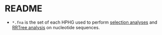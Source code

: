 # README
- <code>*.fna</code> is the set of each HPHG used to perform [selection analyses](https://github.com/filonico/branchiopoda_Hox_ParaHox/tree/main/06_HyPhy) and [RRTree analysis](https://github.com/filonico/branchiopoda_Hox_ParaHox/tree/main/05_RRTree) on nucleotide sequences.
